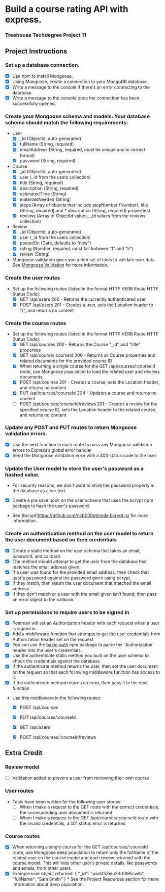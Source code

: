 # Build a course rating API with express.
### Treehouse Techdegree Project 11

## Project Instructions

### Set up a database connection.
* [x] Use npm to install Mongoose.
* [x] Using Mongoose, create a connection to your MongoDB database.
* [x] Write a message to the console if there's an error connecting to the database.
* [x] Write a message to the console once the connection has been successfully opened.

### Create your Mongoose schema and models. Your database schema should match the following requirements:
* User
    * [x] \_id (ObjectId, auto-generated)
    * [x] fullName (String, required)
    * [x] emailAddress (String, required, must be unique and in correct format)
    * [x] password (String, required)
* Course
    * [x] \_id (ObjectId, auto-generated)
    * [x] user (\_id from the users collection)
    * [x] title (String, required)
    * [x] description (String, required)
    * [x] estimatedTime (String)
    * [x] materialsNeeded (String)
    * [x] steps (Array of objects that include stepNumber (Number), title (String, required) and * description (String, required) properties)
    * [x] reviews (Array of ObjectId values, \_id values from the reviews collection)
* Review
    * [x] \_id (ObjectId, auto-generated)
    * [x] user (\_id from the users collection)
    * [x] postedOn (Date, defaults to “now”)
    * [x] rating (Number, required, must fall between “1” and “5”)
    * [x] review (String)
* Mongoose validation gives you a rich set of tools to validate user data. See [Mongoose Validation](http://mongoosejs.com/docs/validation.html) for more information.

### Create the user routes
* Set up the following routes (listed in the format HTTP VERB Route HTTP Status Code):
    * [x] GET /api/users 200 - Returns the currently authenticated user
    * [x] POST /api/users 201 - Creates a user, sets the Location header to "/", and returns no content

### Create the course routes
* Set up the following routes (listed in the format HTTP VERB Route HTTP Status Code):
    * [x] GET /api/courses 200 - Returns the Course "_id" and "title" properties
    * [x] GET /api/course/:courseId 200 - Returns all Course properties and related documents for the provided course ID
    * [x] When returning a single course for the GET /api/courses/:courseId route, use Mongoose population to load the related user and reviews documents.
    * [x] POST /api/courses 201 - Creates a course, sets the Location header, and returns no content
    * [x] PUT /api/courses/:courseId 204 - Updates a course and returns no content
    * [ ] POST /api/courses/:courseId/reviews 201 - Creates a review for the specified course ID, sets the Location header to the related course, and returns no content

### Update any POST and PUT routes to return Mongoose validation errors.
* [x] Use the next function in each route to pass any Mongoose validation errors to Express’s global error handler
* [x] Send the Mongoose validation error with a 400 status code to the user

### Update the User model to store the user's password as a hashed value.
* For security reasons, we don't want to store the password property in the database as clear text.
* [x] Create a pre save hook on the user schema that uses the bcrypt npm package to hash the user's password.
* See [bcrypt]https://github.com/ncb000gt/node.bcrypt.js/ for more information.

### Create an authentication method on the user model to return the user document based on their credentials
* [x] Create a static method on the user schema that takes an email, password, and callback
* [x] The method should attempt to get the user from the database that matches the email address given.
* [x] If a user was found for the provided email address, then check that user's password against the password given using bcrypt.
* [x] If they match, then return the user document that matched the email address
* [x] If they don't match or a user with the email given isn’t found, then pass an error object to the callback

### Set up permissions to require users to be signed in
* [x] Postman will set an Authorization header with each request when a user is signed in.
* [x] Add a middleware function that attempts to get the user credentials from Authorization header set on the request.
* [x] You can use the [basic-auth](https://www.npmjs.com/package/basic-auth) npm package to parse the `Authorization' header into the user's credentials.
* [x] Use the authenticate static method you built on the user schema to check the credentials against the database
* [x] If the authenticate method returns the user, then set the user document on the request so that each following middleware function has access to it.
* [x] If the authenticate method returns an error, then pass it to the next function
* Use this middleware in the following routes:
    * [x] POST /api/courses
    * [x] PUT /api/courses/:courseId
    * [x] GET /api/users
    * [x] POST /api/courses/:courseId/reviews


## Extra Credit

### Review model
* [ ] Validation added to prevent a user from reviewing their own course

### User routes
* Tests have been written for the following user stories:
    * [ ] When I make a request to the GET route with the correct credentials, the corresponding user document is returned
    * [ ] When I make a request to the GET /api/courses/:courseId route with the invalid credentials, a 401 status error is returned

### Course routes
* [x] When returning a single course for the GET /api/courses/:courseId route, use Mongoose deep population to return only the fullName of the related user on the course model and each review returned with the course model. This will hide other user’s private details, like passwords and emails, from other users.
* [x] Example user object returned: { "_id": "wiubfh3eiu23rh89hcwib", "fullName": "Sam Smith" } * See the Project Resources section for more information about deep population.
